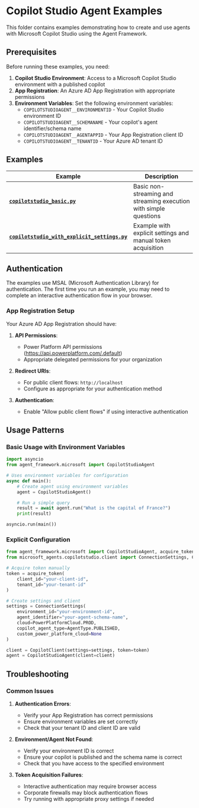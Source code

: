 # Copilot Studio Agent Examples

This folder contains examples demonstrating how to create and use agents with Microsoft Copilot Studio using the Agent Framework.

## Prerequisites

Before running these examples, you need:

1. **Copilot Studio Environment**: Access to a Microsoft Copilot Studio environment with a published copilot
2. **App Registration**: An Azure AD App Registration with appropriate permissions
3. **Environment Variables**: Set the following environment variables:
   - `COPILOTSTUDIOAGENT__ENVIRONMENTID` - Your Copilot Studio environment ID
   - `COPILOTSTUDIOAGENT__SCHEMANAME` - Your copilot's agent identifier/schema name
   - `COPILOTSTUDIOAGENT__AGENTAPPID` - Your App Registration client ID
   - `COPILOTSTUDIOAGENT__TENANTID` - Your Azure AD tenant ID

## Examples

| Example | Description |
|---------|-------------|
| **[`copilotstudio_basic.py`](copilotstudio_basic.py)** | Basic non-streaming and streaming execution with simple questions |
| **[`copilotstudio_with_explicit_settings.py`](copilotstudio_with_explicit_settings.py)** | Example with explicit settings and manual token acquisition |

## Authentication

The examples use MSAL (Microsoft Authentication Library) for authentication. The first time you run an example, you may need to complete an interactive authentication flow in your browser.

### App Registration Setup

Your Azure AD App Registration should have:

1. **API Permissions**:
   - Power Platform API permissions (https://api.powerplatform.com/.default)
   - Appropriate delegated permissions for your organization

2. **Redirect URIs**:
   - For public client flows: `http://localhost`
   - Configure as appropriate for your authentication method

3. **Authentication**:
   - Enable "Allow public client flows" if using interactive authentication

## Usage Patterns

### Basic Usage with Environment Variables

```python
import asyncio
from agent_framework.microsoft import CopilotStudioAgent

# Uses environment variables for configuration
async def main():
    # Create agent using environment variables
    agent = CopilotStudioAgent()

    # Run a simple query
    result = await agent.run("What is the capital of France?")
    print(result)

asyncio.run(main())
```

### Explicit Configuration

```python
from agent_framework.microsoft import CopilotStudioAgent, acquire_token
from microsoft_agents.copilotstudio.client import ConnectionSettings, CopilotClient, PowerPlatformCloud, AgentType

# Acquire token manually
token = acquire_token(
    client_id="your-client-id",
    tenant_id="your-tenant-id"
)

# Create settings and client
settings = ConnectionSettings(
    environment_id="your-environment-id",
    agent_identifier="your-agent-schema-name",
    cloud=PowerPlatformCloud.PROD,
    copilot_agent_type=AgentType.PUBLISHED,
    custom_power_platform_cloud=None
)

client = CopilotClient(settings=settings, token=token)
agent = CopilotStudioAgent(client=client)
```

## Troubleshooting

### Common Issues

1. **Authentication Errors**:
   - Verify your App Registration has correct permissions
   - Ensure environment variables are set correctly
   - Check that your tenant ID and client ID are valid

2. **Environment/Agent Not Found**:
   - Verify your environment ID is correct
   - Ensure your copilot is published and the schema name is correct
   - Check that you have access to the specified environment

3. **Token Acquisition Failures**:
   - Interactive authentication may require browser access
   - Corporate firewalls may block authentication flows
   - Try running with appropriate proxy settings if needed
